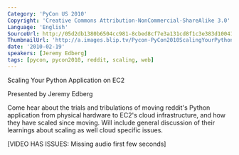 ```yaml
---
Category: 'PyCon US 2010'
Copyright: 'Creative Commons Attribution-NonCommercial-ShareAlike 3.0'
Language: 'English'
SourceUrl: http://05d2db1380b6504cc981-8cbed8cf7e3a131cd8f1c3e383d10041.r93.cf2.rackcdn.com/pycon-us-2010/349_scaling-your-python-application-on-ec2-191.m4v
ThumbnailUrl: 'http://a.images.blip.tv/Pycon-PyCon2010ScalingYourPythonApplicationOnEC2191887.png'
date: '2010-02-19'
speakers: [Jeremy Edberg]
tags: [pycon, pycon2010, reddit, scaling, web]
---
```

Scaling Your Python Application on EC2

  
Presented by Jeremy Edberg

  
Come hear about the trials and tribulations of moving reddit's Python
application from physical hardware to EC2's cloud infrastructure, and how they
have scaled since moving. Will include general discussion of their learnings
about scaling as well cloud specific issues.

  
[VIDEO HAS ISSUES: Missing audio first few seconds]

